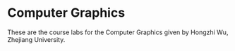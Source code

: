 # Computer Graphics
These are the course labs for the Computer Graphics given by Hongzhi Wu, Zhejiang University.

